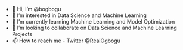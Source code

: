 - 👋 Hi, I’m @bogbogu
- 👀 I’m interested in Data Science and Machine Learning
- 🌱 I’m currently learning Machine Learning and Model Optimization
- 💞️ I’m looking to collaborate on Data Science and Machine Learning Projects
- 📫 How to reach me - Twitter @RealOgbogu

<!---
bogbogu/bogbogu is a ✨ special ✨ repository because its `README.md` (this file) appears on your GitHub profile.
You can click the Preview link to take a look at your changes.
--->
